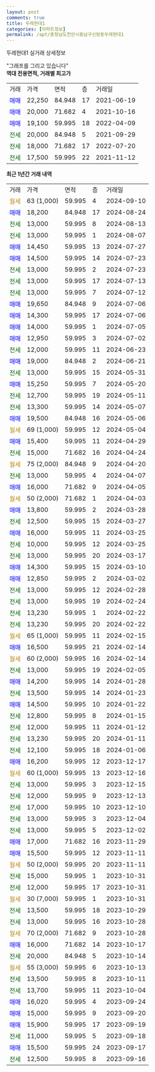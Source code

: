 ```yaml
---
layout: post
comments: true
title: 두레현대1
categories: [아파트정보]
permalink: /apt/충청남도천안시동남구신방동두레현대1
---
```


두레현대1 실거래 상세정보

<script type="text/javascript">
  google.charts.load('current', {'packages':['line', 'corechart']});
  google.charts.setOnLoadCallback(drawChart);

  function drawChart() {
    var data = new google.visualization.DataTable();
    data.addColumn('date', '거래일');
    data.addColumn('number', "매매");
    data.addColumn('number', "전세");
    data.addColumn('number', "전매");

    data.addRows([[new Date(Date.parse("2024-09-10")), null, null, null], [new Date(Date.parse("2024-08-24")), 18200, null, null], [new Date(Date.parse("2024-08-13")), null, 13000, null], [new Date(Date.parse("2024-08-07")), null, 13000, null], [new Date(Date.parse("2024-07-27")), 14450, null, null], [new Date(Date.parse("2024-07-23")), 14500, null, null], [new Date(Date.parse("2024-07-23")), null, 13000, null], [new Date(Date.parse("2024-07-13")), null, 13000, null], [new Date(Date.parse("2024-07-12")), null, 13000, null], [new Date(Date.parse("2024-07-06")), 19650, null, null], [new Date(Date.parse("2024-07-06")), 14300, null, null], [new Date(Date.parse("2024-07-05")), 14000, null, null], [new Date(Date.parse("2024-07-02")), 12950, null, null], [new Date(Date.parse("2024-06-23")), null, 12000, null], [new Date(Date.parse("2024-06-21")), 19000, null, null], [new Date(Date.parse("2024-05-31")), null, 13000, null], [new Date(Date.parse("2024-05-20")), 15250, null, null], [new Date(Date.parse("2024-05-11")), null, 12700, null], [new Date(Date.parse("2024-05-07")), null, 13300, null], [new Date(Date.parse("2024-05-06")), 19500, null, null], [new Date(Date.parse("2024-05-04")), null, null, null], [new Date(Date.parse("2024-04-29")), 15400, null, null], [new Date(Date.parse("2024-04-24")), null, 15000, null], [new Date(Date.parse("2024-04-20")), null, null, null], [new Date(Date.parse("2024-04-07")), null, 13000, null], [new Date(Date.parse("2024-04-05")), 16000, null, null], [new Date(Date.parse("2024-04-03")), null, null, null], [new Date(Date.parse("2024-03-28")), 13800, null, null], [new Date(Date.parse("2024-03-27")), null, 12500, null], [new Date(Date.parse("2024-03-25")), 16000, null, null], [new Date(Date.parse("2024-03-25")), null, 10000, null], [new Date(Date.parse("2024-03-17")), null, 13000, null], [new Date(Date.parse("2024-03-10")), 14300, null, null], [new Date(Date.parse("2024-03-02")), 12850, null, null], [new Date(Date.parse("2024-02-28")), null, 13000, null], [new Date(Date.parse("2024-02-24")), null, 13000, null], [new Date(Date.parse("2024-02-22")), null, 13230, null], [new Date(Date.parse("2024-02-22")), null, 13230, null], [new Date(Date.parse("2024-02-15")), null, null, null], [new Date(Date.parse("2024-02-14")), 16500, null, null], [new Date(Date.parse("2024-02-14")), null, null, null], [new Date(Date.parse("2024-02-05")), null, 13000, null], [new Date(Date.parse("2024-01-28")), 14200, null, null], [new Date(Date.parse("2024-01-23")), null, 13500, null], [new Date(Date.parse("2024-01-22")), 14500, null, null], [new Date(Date.parse("2024-01-15")), null, 12800, null], [new Date(Date.parse("2024-01-12")), null, 12000, null], [new Date(Date.parse("2024-01-11")), null, 13230, null], [new Date(Date.parse("2024-01-06")), null, 12100, null], [new Date(Date.parse("2023-12-17")), 16200, null, null], [new Date(Date.parse("2023-12-16")), null, null, null], [new Date(Date.parse("2023-12-15")), null, 13000, null], [new Date(Date.parse("2023-12-13")), null, 12000, null], [new Date(Date.parse("2023-12-10")), null, 17000, null], [new Date(Date.parse("2023-12-04")), null, 13000, null], [new Date(Date.parse("2023-12-02")), null, 13000, null], [new Date(Date.parse("2023-11-29")), 17000, null, null], [new Date(Date.parse("2023-11-11")), 15500, null, null], [new Date(Date.parse("2023-11-11")), null, null, null], [new Date(Date.parse("2023-10-31")), null, 15000, null], [new Date(Date.parse("2023-10-31")), null, 12000, null], [new Date(Date.parse("2023-10-31")), null, null, null], [new Date(Date.parse("2023-10-29")), null, 13500, null], [new Date(Date.parse("2023-10-28")), null, 13000, null], [new Date(Date.parse("2023-10-28")), null, null, null], [new Date(Date.parse("2023-10-17")), 16000, null, null], [new Date(Date.parse("2023-10-14")), null, 20000, null], [new Date(Date.parse("2023-10-13")), null, null, null], [new Date(Date.parse("2023-10-11")), null, 13500, null], [new Date(Date.parse("2023-10-04")), null, 13700, null], [new Date(Date.parse("2023-09-24")), 16020, null, null], [new Date(Date.parse("2023-09-20")), 15000, null, null], [new Date(Date.parse("2023-09-19")), 15900, null, null], [new Date(Date.parse("2023-09-18")), null, 11000, null], [new Date(Date.parse("2023-09-17")), 15500, null, null], [new Date(Date.parse("2023-09-16")), null, 12500, null]]);

    var options = {
      hAxis: {
        format: 'yyyy/MM/dd'
      },    
      lineWidth: 0,
      pointsVisible: true,    
      title: '최근 1년간 유형별 실거래가 분포',
      legend: { position: 'bottom' }
    };

    var formatter = new google.visualization.NumberFormat({pattern:'###,###'} );
    formatter.format(data, 1);
    formatter.format(data, 2);
    
    setTimeout(function() {
        var chart = new google.visualization.LineChart(document.getElementById('columnchart_material'));
        chart.draw(data, (options));
        document.getElementById('loading').style.display = 'none';
    }, 200);
  }
</script>


<div id="loading" style="z-index:20; display: block; margin-left: 0px">"그래프를 그리고 있습니다"</div>
<div id="columnchart_material" style="width: 95%; margin-left: 0px; display: block"></div>
<!-- contents start -->
<b>역대 전용면적, 거래별 최고가</b>
<table class="sortable">
    <tr>
      <td>거래</td>
      <td>가격</td>
      <td>면적</td>
      <td>층</td>
      <td>거래일</td>
    </tr>
        <tr>
          <td><a style="color: blue">매매</a></td>
          <td>22,250</td>
          <td>84.948</td>
          <td>17</td>
          <td>2021-06-19</td>
        </tr>            <tr>
          <td><a style="color: blue">매매</a></td>
          <td>20,000</td>
          <td>71.682</td>
          <td>4</td>
          <td>2021-10-16</td>
        </tr>            <tr>
          <td><a style="color: blue">매매</a></td>
          <td>19,100</td>
          <td>59.995</td>
          <td>18</td>
          <td>2022-04-09</td>
        </tr>        
        <tr>
              <td><a style="color: darkgreen">전세</a></td>
              <td>20,000</td>
              <td>84.948</td>
              <td>5</td>
              <td>2021-09-29</td>
            </tr>            <tr>
              <td><a style="color: darkgreen">전세</a></td>
              <td>18,000</td>
              <td>71.682</td>
              <td>17</td>
              <td>2022-07-20</td>
            </tr>            <tr>
              <td><a style="color: darkgreen">전세</a></td>
              <td>17,500</td>
              <td>59.995</td>
              <td>22</td>
              <td>2021-11-12</td>
            </tr>        
    
</table>

<b>최근 1년간 거래 내역</b>

<table class="sortable">
    <tr>
      <td>거래</td>
      <td>가격</td>
      <td>면적</td>
      <td>층</td>
      <td>거래일</td>
    </tr>
    <tr>
      <td><a style="color: darkgoldenrod">월세</a></td>
      <td>63 (1,000)</td>
      <td>59.995</td>
      <td>4</td>
      <td>2024-09-10</td>
    </tr>          <tr>
      <td><a style="color: blue">매매</a></td>
      <td>18,200</td>
      <td>84.948</td>
      <td>17</td>
      <td>2024-08-24</td>
    </tr>          <tr>
      <td><a style="color: darkgreen">전세</a></td>
      <td>13,000</td>
      <td>59.995</td>
      <td>8</td>
      <td>2024-08-13</td>
    </tr>          <tr>
      <td><a style="color: darkgreen">전세</a></td>
      <td>13,000</td>
      <td>59.995</td>
      <td>1</td>
      <td>2024-08-07</td>
    </tr>          <tr>
      <td><a style="color: blue">매매</a></td>
      <td>14,450</td>
      <td>59.995</td>
      <td>13</td>
      <td>2024-07-27</td>
    </tr>          <tr>
      <td><a style="color: blue">매매</a></td>
      <td>14,500</td>
      <td>59.995</td>
      <td>14</td>
      <td>2024-07-23</td>
    </tr>          <tr>
      <td><a style="color: darkgreen">전세</a></td>
      <td>13,000</td>
      <td>59.995</td>
      <td>2</td>
      <td>2024-07-23</td>
    </tr>          <tr>
      <td><a style="color: darkgreen">전세</a></td>
      <td>13,000</td>
      <td>59.995</td>
      <td>17</td>
      <td>2024-07-13</td>
    </tr>          <tr>
      <td><a style="color: darkgreen">전세</a></td>
      <td>13,000</td>
      <td>59.995</td>
      <td>7</td>
      <td>2024-07-12</td>
    </tr>          <tr>
      <td><a style="color: blue">매매</a></td>
      <td>19,650</td>
      <td>84.948</td>
      <td>9</td>
      <td>2024-07-06</td>
    </tr>          <tr>
      <td><a style="color: blue">매매</a></td>
      <td>14,300</td>
      <td>59.995</td>
      <td>17</td>
      <td>2024-07-06</td>
    </tr>          <tr>
      <td><a style="color: blue">매매</a></td>
      <td>14,000</td>
      <td>59.995</td>
      <td>1</td>
      <td>2024-07-05</td>
    </tr>          <tr>
      <td><a style="color: blue">매매</a></td>
      <td>12,950</td>
      <td>59.995</td>
      <td>3</td>
      <td>2024-07-02</td>
    </tr>          <tr>
      <td><a style="color: darkgreen">전세</a></td>
      <td>12,000</td>
      <td>59.995</td>
      <td>11</td>
      <td>2024-06-23</td>
    </tr>          <tr>
      <td><a style="color: blue">매매</a></td>
      <td>19,000</td>
      <td>84.948</td>
      <td>2</td>
      <td>2024-06-21</td>
    </tr>          <tr>
      <td><a style="color: darkgreen">전세</a></td>
      <td>13,000</td>
      <td>59.995</td>
      <td>15</td>
      <td>2024-05-31</td>
    </tr>          <tr>
      <td><a style="color: blue">매매</a></td>
      <td>15,250</td>
      <td>59.995</td>
      <td>7</td>
      <td>2024-05-20</td>
    </tr>          <tr>
      <td><a style="color: darkgreen">전세</a></td>
      <td>12,700</td>
      <td>59.995</td>
      <td>19</td>
      <td>2024-05-11</td>
    </tr>          <tr>
      <td><a style="color: darkgreen">전세</a></td>
      <td>13,300</td>
      <td>59.995</td>
      <td>14</td>
      <td>2024-05-07</td>
    </tr>          <tr>
      <td><a style="color: blue">매매</a></td>
      <td>19,500</td>
      <td>84.948</td>
      <td>16</td>
      <td>2024-05-06</td>
    </tr>          <tr>
      <td><a style="color: darkgoldenrod">월세</a></td>
      <td>69 (1,000)</td>
      <td>59.995</td>
      <td>12</td>
      <td>2024-05-04</td>
    </tr>          <tr>
      <td><a style="color: blue">매매</a></td>
      <td>15,400</td>
      <td>59.995</td>
      <td>11</td>
      <td>2024-04-29</td>
    </tr>          <tr>
      <td><a style="color: darkgreen">전세</a></td>
      <td>15,000</td>
      <td>71.682</td>
      <td>16</td>
      <td>2024-04-24</td>
    </tr>          <tr>
      <td><a style="color: darkgoldenrod">월세</a></td>
      <td>75 (2,000)</td>
      <td>84.948</td>
      <td>9</td>
      <td>2024-04-20</td>
    </tr>          <tr>
      <td><a style="color: darkgreen">전세</a></td>
      <td>13,000</td>
      <td>59.995</td>
      <td>4</td>
      <td>2024-04-07</td>
    </tr>          <tr>
      <td><a style="color: blue">매매</a></td>
      <td>16,000</td>
      <td>71.682</td>
      <td>9</td>
      <td>2024-04-05</td>
    </tr>          <tr>
      <td><a style="color: darkgoldenrod">월세</a></td>
      <td>50 (2,000)</td>
      <td>71.682</td>
      <td>1</td>
      <td>2024-04-03</td>
    </tr>          <tr>
      <td><a style="color: blue">매매</a></td>
      <td>13,800</td>
      <td>59.995</td>
      <td>2</td>
      <td>2024-03-28</td>
    </tr>          <tr>
      <td><a style="color: darkgreen">전세</a></td>
      <td>12,500</td>
      <td>59.995</td>
      <td>15</td>
      <td>2024-03-27</td>
    </tr>          <tr>
      <td><a style="color: blue">매매</a></td>
      <td>16,000</td>
      <td>59.995</td>
      <td>11</td>
      <td>2024-03-25</td>
    </tr>          <tr>
      <td><a style="color: darkgreen">전세</a></td>
      <td>10,000</td>
      <td>59.995</td>
      <td>12</td>
      <td>2024-03-25</td>
    </tr>          <tr>
      <td><a style="color: darkgreen">전세</a></td>
      <td>13,000</td>
      <td>59.995</td>
      <td>20</td>
      <td>2024-03-17</td>
    </tr>          <tr>
      <td><a style="color: blue">매매</a></td>
      <td>14,300</td>
      <td>59.995</td>
      <td>15</td>
      <td>2024-03-10</td>
    </tr>          <tr>
      <td><a style="color: blue">매매</a></td>
      <td>12,850</td>
      <td>59.995</td>
      <td>2</td>
      <td>2024-03-02</td>
    </tr>          <tr>
      <td><a style="color: darkgreen">전세</a></td>
      <td>13,000</td>
      <td>59.995</td>
      <td>12</td>
      <td>2024-02-28</td>
    </tr>          <tr>
      <td><a style="color: darkgreen">전세</a></td>
      <td>13,000</td>
      <td>59.995</td>
      <td>19</td>
      <td>2024-02-24</td>
    </tr>          <tr>
      <td><a style="color: darkgreen">전세</a></td>
      <td>13,230</td>
      <td>59.995</td>
      <td>1</td>
      <td>2024-02-22</td>
    </tr>          <tr>
      <td><a style="color: darkgreen">전세</a></td>
      <td>13,230</td>
      <td>59.995</td>
      <td>20</td>
      <td>2024-02-22</td>
    </tr>          <tr>
      <td><a style="color: darkgoldenrod">월세</a></td>
      <td>65 (1,000)</td>
      <td>59.995</td>
      <td>11</td>
      <td>2024-02-15</td>
    </tr>          <tr>
      <td><a style="color: blue">매매</a></td>
      <td>16,500</td>
      <td>59.995</td>
      <td>21</td>
      <td>2024-02-14</td>
    </tr>          <tr>
      <td><a style="color: darkgoldenrod">월세</a></td>
      <td>60 (2,000)</td>
      <td>59.995</td>
      <td>16</td>
      <td>2024-02-14</td>
    </tr>          <tr>
      <td><a style="color: darkgreen">전세</a></td>
      <td>13,000</td>
      <td>59.995</td>
      <td>19</td>
      <td>2024-02-05</td>
    </tr>          <tr>
      <td><a style="color: blue">매매</a></td>
      <td>14,200</td>
      <td>59.995</td>
      <td>14</td>
      <td>2024-01-28</td>
    </tr>          <tr>
      <td><a style="color: darkgreen">전세</a></td>
      <td>13,500</td>
      <td>59.995</td>
      <td>14</td>
      <td>2024-01-23</td>
    </tr>          <tr>
      <td><a style="color: blue">매매</a></td>
      <td>14,500</td>
      <td>59.995</td>
      <td>10</td>
      <td>2024-01-22</td>
    </tr>          <tr>
      <td><a style="color: darkgreen">전세</a></td>
      <td>12,800</td>
      <td>59.995</td>
      <td>8</td>
      <td>2024-01-15</td>
    </tr>          <tr>
      <td><a style="color: darkgreen">전세</a></td>
      <td>12,000</td>
      <td>59.995</td>
      <td>11</td>
      <td>2024-01-12</td>
    </tr>          <tr>
      <td><a style="color: darkgreen">전세</a></td>
      <td>13,230</td>
      <td>59.995</td>
      <td>20</td>
      <td>2024-01-11</td>
    </tr>          <tr>
      <td><a style="color: darkgreen">전세</a></td>
      <td>12,100</td>
      <td>59.995</td>
      <td>18</td>
      <td>2024-01-06</td>
    </tr>          <tr>
      <td><a style="color: blue">매매</a></td>
      <td>16,200</td>
      <td>59.995</td>
      <td>12</td>
      <td>2023-12-17</td>
    </tr>          <tr>
      <td><a style="color: darkgoldenrod">월세</a></td>
      <td>60 (1,000)</td>
      <td>59.995</td>
      <td>13</td>
      <td>2023-12-16</td>
    </tr>          <tr>
      <td><a style="color: darkgreen">전세</a></td>
      <td>13,000</td>
      <td>59.995</td>
      <td>3</td>
      <td>2023-12-15</td>
    </tr>          <tr>
      <td><a style="color: darkgreen">전세</a></td>
      <td>12,000</td>
      <td>59.995</td>
      <td>9</td>
      <td>2023-12-13</td>
    </tr>          <tr>
      <td><a style="color: darkgreen">전세</a></td>
      <td>17,000</td>
      <td>59.995</td>
      <td>10</td>
      <td>2023-12-10</td>
    </tr>          <tr>
      <td><a style="color: darkgreen">전세</a></td>
      <td>13,000</td>
      <td>59.995</td>
      <td>3</td>
      <td>2023-12-04</td>
    </tr>          <tr>
      <td><a style="color: darkgreen">전세</a></td>
      <td>13,000</td>
      <td>59.995</td>
      <td>5</td>
      <td>2023-12-02</td>
    </tr>          <tr>
      <td><a style="color: blue">매매</a></td>
      <td>17,000</td>
      <td>71.682</td>
      <td>16</td>
      <td>2023-11-29</td>
    </tr>          <tr>
      <td><a style="color: blue">매매</a></td>
      <td>15,500</td>
      <td>59.995</td>
      <td>12</td>
      <td>2023-11-11</td>
    </tr>          <tr>
      <td><a style="color: darkgoldenrod">월세</a></td>
      <td>50 (2,000)</td>
      <td>59.995</td>
      <td>20</td>
      <td>2023-11-11</td>
    </tr>          <tr>
      <td><a style="color: darkgreen">전세</a></td>
      <td>15,000</td>
      <td>59.995</td>
      <td>1</td>
      <td>2023-10-31</td>
    </tr>          <tr>
      <td><a style="color: darkgreen">전세</a></td>
      <td>12,000</td>
      <td>59.995</td>
      <td>17</td>
      <td>2023-10-31</td>
    </tr>          <tr>
      <td><a style="color: darkgoldenrod">월세</a></td>
      <td>30 (7,000)</td>
      <td>59.995</td>
      <td>1</td>
      <td>2023-10-31</td>
    </tr>          <tr>
      <td><a style="color: darkgreen">전세</a></td>
      <td>13,500</td>
      <td>59.995</td>
      <td>18</td>
      <td>2023-10-29</td>
    </tr>          <tr>
      <td><a style="color: darkgreen">전세</a></td>
      <td>13,000</td>
      <td>59.995</td>
      <td>16</td>
      <td>2023-10-28</td>
    </tr>          <tr>
      <td><a style="color: darkgoldenrod">월세</a></td>
      <td>70 (2,000)</td>
      <td>71.682</td>
      <td>9</td>
      <td>2023-10-28</td>
    </tr>          <tr>
      <td><a style="color: blue">매매</a></td>
      <td>16,000</td>
      <td>71.682</td>
      <td>14</td>
      <td>2023-10-17</td>
    </tr>          <tr>
      <td><a style="color: darkgreen">전세</a></td>
      <td>20,000</td>
      <td>84.948</td>
      <td>5</td>
      <td>2023-10-14</td>
    </tr>          <tr>
      <td><a style="color: darkgoldenrod">월세</a></td>
      <td>55 (3,000)</td>
      <td>59.995</td>
      <td>6</td>
      <td>2023-10-13</td>
    </tr>          <tr>
      <td><a style="color: darkgreen">전세</a></td>
      <td>13,500</td>
      <td>59.995</td>
      <td>8</td>
      <td>2023-10-11</td>
    </tr>          <tr>
      <td><a style="color: darkgreen">전세</a></td>
      <td>13,700</td>
      <td>59.995</td>
      <td>11</td>
      <td>2023-10-04</td>
    </tr>          <tr>
      <td><a style="color: blue">매매</a></td>
      <td>16,020</td>
      <td>59.995</td>
      <td>4</td>
      <td>2023-09-24</td>
    </tr>          <tr>
      <td><a style="color: blue">매매</a></td>
      <td>15,000</td>
      <td>59.995</td>
      <td>9</td>
      <td>2023-09-20</td>
    </tr>          <tr>
      <td><a style="color: blue">매매</a></td>
      <td>15,900</td>
      <td>59.995</td>
      <td>17</td>
      <td>2023-09-19</td>
    </tr>          <tr>
      <td><a style="color: darkgreen">전세</a></td>
      <td>11,000</td>
      <td>59.995</td>
      <td>5</td>
      <td>2023-09-18</td>
    </tr>          <tr>
      <td><a style="color: blue">매매</a></td>
      <td>15,500</td>
      <td>59.995</td>
      <td>24</td>
      <td>2023-09-17</td>
    </tr>          <tr>
      <td><a style="color: darkgreen">전세</a></td>
      <td>12,500</td>
      <td>59.995</td>
      <td>8</td>
      <td>2023-09-16</td>
    </tr>      </table>
<!-- contents end -->    

